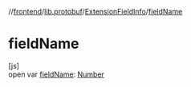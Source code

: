 //[frontend](../../../index.md)/[lib.protobuf](../index.md)/[ExtensionFieldInfo](index.md)/[fieldName](field-name.md)

# fieldName

[js]\
open var [fieldName](field-name.md): [Number](https://kotlinlang.org/api/latest/jvm/stdlib/kotlin/-number/index.html)
